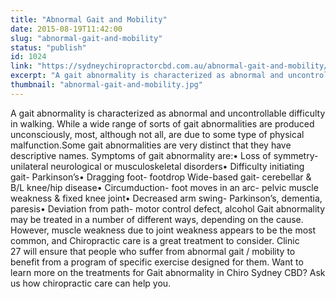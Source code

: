 ```yaml
---
title: "Abnormal Gait and Mobility"
date: 2015-08-19T11:42:00
slug: "abnormal-gait-and-mobility"
status: "publish"
id: 1024
link: "https://sydneychiropractorcbd.com.au/abnormal-gait-and-mobility/"
excerpt: "A gait abnormality is characterized as abnormal and uncontrollable difficulty in walking. While a wide range of sorts of gait abnormalities are produced unconsciously, most, although not all, are due to some type of physical malfunction.Some gait abnormalities are very distinct that they have descriptive names. Symptoms of gait abnormality are:• Loss of symmetry- unilateral [&hellip;]"
thumbnail: "abnormal-gait-and-mobility.jpg"
---
```


A gait abnormality is characterized as abnormal and uncontrollable difficulty in walking. While a wide range of sorts of gait abnormalities are produced unconsciously, most, although not all, are due to some type of physical malfunction.Some gait abnormalities are very distinct that they have descriptive names. Symptoms of gait abnormality are:• Loss of symmetry- unilateral neurological or musculoskeletal disorders• Difficulty initiating gait- Parkinson’s• Dragging foot- footdrop Wide-based gait- cerebellar &amp; B/L knee/hip disease• Circumduction- foot moves in an arc- pelvic muscle weakness &amp; fixed knee joint• Decreased arm swing- Parkinson’s, dementia, paresis• Deviation from path- motor control defect, alcohol Gait abnormality may be treated in a number of different ways, depending on the cause. However, muscle weakness due to joint weakness appears to be the most common, and Chiropractic care is a great treatment to consider.&nbsp;Clinic 27&nbsp;will ensure that people who suffer from abnormal gait / mobility&nbsp;to benefit from a program of specific exercise designed for them. Want to learn more on the treatments for Gait abnormality&nbsp;in&nbsp;Chiro Sydney CBD? Ask us how chiropractic care can help you.
